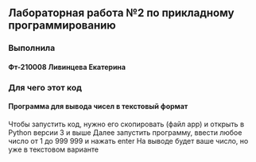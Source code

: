 ## Лабораторная работа №2 по прикладному программированию
### Выполнила
#### Фт-210008 Ливинцева Екатерина
### Для чего этот код
#### Программа для вывода чисел в текстовый формат
 Чтобы запустить код, нужно его скопировать (файл app) и открыть в Python версии 3 и выше
 Далее запустить программу, ввести любое число от 1 до 999 999 и нажать enter
 На выводе будет ваше число, но уже в текстовом варианте


